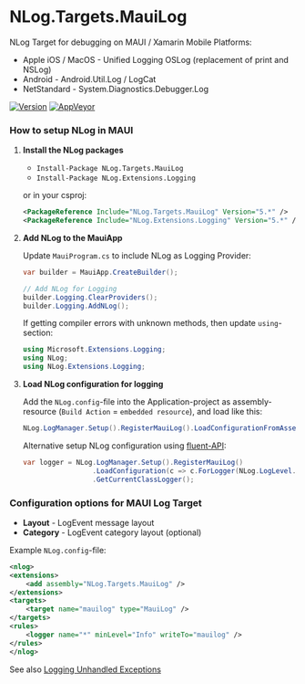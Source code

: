 # NLog.Targets.MauiLog
NLog Target for debugging on MAUI / Xamarin Mobile Platforms:

- Apple iOS / MacOS - Unified Logging OSLog (replacement of print and NSLog) 
- Android - Android.Util.Log / LogCat
- NetStandard - System.Diagnostics.Debugger.Log

[![Version](https://badge.fury.io/nu/NLog.Targets.MauiLog.svg)](https://www.nuget.org/packages/NLog.Targets.MauiLog)
[![AppVeyor](https://img.shields.io/appveyor/ci/nlog/nlog-targets-mauilog/master.svg)](https://ci.appveyor.com/project/nlog/nlog-targets-mauilog/branch/master)

### How to setup NLog in MAUI

1) **Install the NLog packages**

   - `Install-Package NLog.Targets.MauiLog` 
   - `Install-Package NLog.Extensions.Logging` 
    
   or in your csproj:

    ```xml
    <PackageReference Include="NLog.Targets.MauiLog" Version="5.*" />
    <PackageReference Include="NLog.Extensions.Logging" Version="5.*" />
    ```

2) **Add NLog to the MauiApp**

   Update `MauiProgram.cs` to include NLog as Logging Provider: 
   ```csharp
   var builder = MauiApp.CreateBuilder();

   // Add NLog for Logging
   builder.Logging.ClearProviders();
   builder.Logging.AddNLog();
   ```

   If getting compiler errors with unknown methods, then update `using`-section:
   ```csharp
   using Microsoft.Extensions.Logging;
   using NLog;
   using NLog.Extensions.Logging;
   ```

3) **Load NLog configuration for logging**

   Add the `NLog.config`-file into the Application-project as assembly-resource (`Build Action` = `embedded resource`), and load like this:
   ```csharp
   NLog.LogManager.Setup().RegisterMauiLog().LoadConfigurationFromAssemblyResource(typeof(App).Assembly);
   ```
   Alternative setup NLog configuration using [fluent-API](https://github.com/NLog/NLog/wiki/Fluent-Configuration-API):
   ```csharp
   var logger = NLog.LogManager.Setup().RegisterMauiLog()
                    .LoadConfiguration(c => c.ForLogger(NLog.LogLevel.Debug).WriteToMauiLog())
                    .GetCurrentClassLogger();
   ```

### Configuration options for MAUI Log Target

- **Layout** - LogEvent message layout
- **Category** - LogEvent category layout (optional)

Example `NLog.config`-file:
```xml
<nlog>
<extensions>
    <add assembly="NLog.Targets.MauiLog" />
</extensions>
<targets>
    <target name="mauilog" type="MauiLog" />
</targets>
<rules>
    <logger name="*" minLevel="Info" writeTo="mauilog" />
</rules>
</nlog>
```

See also [Logging Unhandled Exceptions](https://github.com/NLog/NLog.Targets.MauiLog/wiki/Logging-Unhandled-Exceptions)